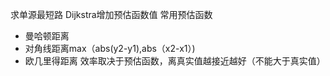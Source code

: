 求单源最短路
Dijkstra增加预估函数值
常用预估函数
- 曼哈顿距离
- 对角线距离max（abs(y2-y1),abs（x2-x1）)
- 欧几里得距离
效率取决于预估函数，离真实值越接近越好（不能大于真实值）